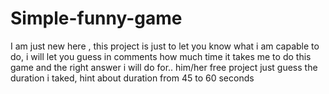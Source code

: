 # Simple-funny-game
I am just new here , this project is just to let you know what i am capable to do, i will let you guess in comments how much time it takes me to do this game and the right answer i will do for.. him/her free project just guess the duration i taked, hint about duration from 45 to 60 seconds 
